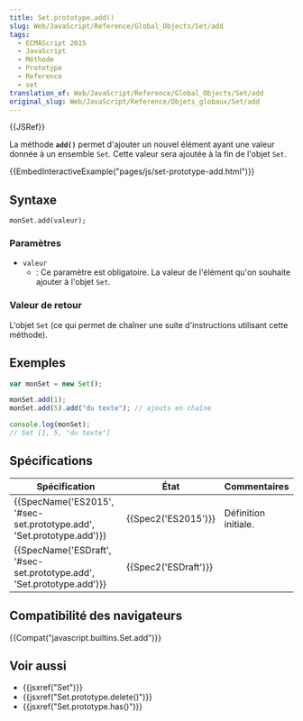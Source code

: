 ```yaml
---
title: Set.prototype.add()
slug: Web/JavaScript/Reference/Global_Objects/Set/add
tags:
  - ECMAScript 2015
  - JavaScript
  - Méthode
  - Prototype
  - Reference
  - set
translation_of: Web/JavaScript/Reference/Global_Objects/Set/add
original_slug: Web/JavaScript/Reference/Objets_globaux/Set/add
---
```

{{JSRef}}

La méthode **`add()`** permet d'ajouter un nouvel élément ayant une valeur donnée à un ensemble `Set`. Cette valeur sera ajoutée à la fin de l'objet `Set`.

{{EmbedInteractiveExample("pages/js/set-prototype-add.html")}}

## Syntaxe

    monSet.add(valeur);

### Paramètres

- `valeur`
  - : Ce paramètre est obligatoire. La valeur de l'élément qu'on souhaite ajouter à l'objet `Set`.

### Valeur de retour

L'objet `Set` (ce qui permet de chaîner une suite d'instructions utilisant cette méthode).

## Exemples

```js
var monSet = new Set();

monSet.add(1);
monSet.add(5).add("du texte"); // ajouts en chaîne

console.log(monSet);
// Set [1, 5, "du texte"]
```

## Spécifications

| Spécification                                                                                | État                         | Commentaires         |
| -------------------------------------------------------------------------------------------- | ---------------------------- | -------------------- |
| {{SpecName('ES2015', '#sec-set.prototype.add', 'Set.prototype.add')}} | {{Spec2('ES2015')}}     | Définition initiale. |
| {{SpecName('ESDraft', '#sec-set.prototype.add', 'Set.prototype.add')}} | {{Spec2('ESDraft')}} |                      |

## Compatibilité des navigateurs

{{Compat("javascript.builtins.Set.add")}}

## Voir aussi

- {{jsxref("Set")}}
- {{jsxref("Set.prototype.delete()")}}
- {{jsxref("Set.prototype.has()")}}
